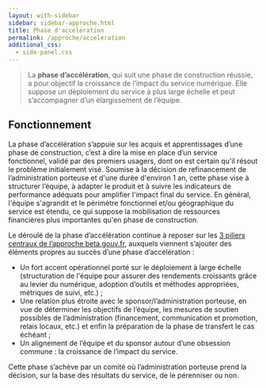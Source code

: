 ```yaml
---
layout: with-sidebar
sidebar: sidebar-approche.html
title: Phase d'accélération
permalink: /approche/acceleration
additional_css:
  - side-panel.css
---
```


> La **phase d’accélération**, qui suit une phase de construction réussie, a pour objectif la croissance de l’impact du service numérique. Elle suppose un déploiement du service à plus large échelle et peut s’accompagner d’un élargissement de l’équipe.

## Fonctionnement

La phase d’accélération s’appuie sur les acquis et apprentissages d’une phase de construction, c’est à dire la mise en place d’un service fonctionnel, validé par des premiers usagers, dont on est certain qu'il résout le problème initialement visé. Soumise à la décision de refinancement de l’administration porteuse et d'une durée d'environ 1 an, cette phase vise à structurer l’équipe, à adapter le produit et à suivre les indicateurs de performance adéquats pour amplifier l'impact final du service. En général, l'équipe s'agrandit et le périmètre fonctionnel et/ou géographique du service est étendu, ce qui suppose la mobilisation de ressources financières plus importantes qu'en phase de construction.

Le déroulé de la phase d’accélération continue à reposer sur les [3 piliers centraux de l’approche beta.gouv.fr](https://beta.gouv.fr/approche/manifeste), auxquels  viennent s’ajouter des éléments propres au succès d’une phase d’accélération :
- Un fort accent opérationnel porté sur le déploiement à large échelle (structuration de l'équipe pour assurer des rendements croissants grâce au levier du numérique, adoption d’outils et méthodes appropriées, métriques de suivi, etc.) ;
- Une relation plus étroite avec le sponsor/l’administration porteuse, en vue de déterminer les objectifs de l’équipe, les mesures de soutien possibles de l’administration (financement, communication et promotion, relais locaux, etc.) et enfin la préparation de la phase de transfert le cas échéant ;
- Un alignement de l’équipe et du sponsor autour d’une obsession commune : la croissance de l’impact du service.

Cette phase s’achève par un comité où l’administration porteuse prend la décision, sur la base des résultats du service, de le pérenniser ou non.
